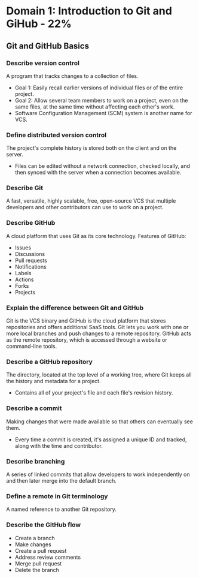 # Domain 1: Introduction to Git and GiHub - 22%

## Git and GitHub Basics
### Describe version control
A program that tracks changes to a collection of files.
- Goal 1: Easily recall earlier versions of individual files or of the entire project.
- Goal 2: Allow several team members to work on a project, even on the same files, at the same time without affecting each other's work.
- Software Configuration Management (SCM) system is another name for VCS.

### Define distributed version control
The project's complete history is stored both on the client and on the server.
- Files can be edited without a network connection, checked locally, and then synced with the server when a connection becomes available.

### Describe Git
A fast, versatile, highly scalable, free, open-source VCS that multiple developers and other contributors can use to work on a project.

### Describe GitHub
A cloud platform that uses Git as its core technology.
Features of GitHub:
- Issues
- Discussions
- Pull requests
- Notifications
- Labels
- Actions
- Forks
- Projects

### Explain the difference between Git and GitHub
Git is the VCS binary and GitHub is the cloud platform that stores repositories and offers additional SaaS tools.
Git lets you work with one or more local branches and push changes to a remote repository. GitHub acts as the remote repository, which is accessed through a website or command-line tools.

### Describe a GitHub repository
The directory, located at the top level of a working tree, where Git keeps all the history and metadata for a project.
- Contains all of your project's file and each file's revision history.

### Describe a commit
Making changes that were made available so that others can eventually see them.
- Every time a commit is created, it's assigned a unique ID and tracked, along with the time and contributor.

### Describe branching
A series of linked commits that allow developers to work independently on and then later merge into the default branch.

### Define a remote in Git terminology
A named reference to another Git repository. 

### Describe the GitHub flow
- Create a branch
- Make changes
- Create a pull request
- Address review comments
- Merge pull request
- Delete the branch